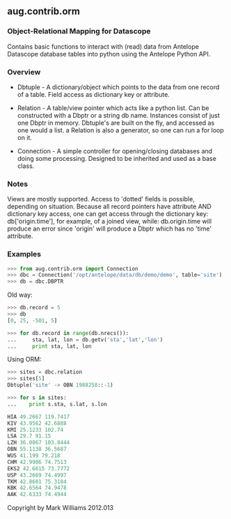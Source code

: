 ## aug.contrib.orm
### Object-Relational Mapping for Datascope

Contains basic functions to interact with (read) data from Antelope Datascope database tables into python using the Antelope Python API.

### Overview

* Dbtuple - A dictionary/object which points to the data from one record of a table. Field access as dictionary key or attribute.

* Relation - A table/view pointer which acts like a python list. Can be constructed with a Dbptr or a string db name. Instances consist of just one Dbptr in memory. Dbtuple's are built on the fly, and accessed as one would a list. a Relation is also a generator, so one can run a for loop on it.

* Connection - A simple controller for opening/closing databases and doing some processing. Designed to be inherited and used as a base class.

### Notes
Views are mostly supported. Access to 'dotted' fields is possible, depending on situation. Because all record pointers have attribute AND dictionary key access, one can get access through the dictionary key: db['origin.time'], for example, of a joined view, while: db.origin.time will produce an error since 'origin' will produce a Dbptr which has no 'time' attribute.

### Examples
```python
>>> from aug.contrib.orm import Connection
>>> dbc = Connection('/opt/antelope/data/db/demo/demo', table='site')
>>> db = dbc.DBPTR
```
Old way:
```python
>>> db.record = 5
>>> db
[0, 25, -501, 5]

>>> for db.record in range(db.nrecs()):
...     sta, lat, lon = db.getv('sta','lat','lon')
...     print sta, lat, lon
```
Using ORM:
```python
>>> sites = dbc.relation
>>> sites[5]
Dbtuple('site' -> OBN 1988258::-1)

>>> for s in sites:
...    print s.sta, s.lat, s.lon

HIA 49.2667 119.7417
KIV 43.9562 42.6888
KMI 25.1233 102.74
LSA 29.7 91.15
LZH 36.0867 103.8444
OBN 55.1138 36.5687
WUS 41.199 79.218
CHM 42.9986 74.7513
EKS2 42.6615 73.7772
USP 43.2669 74.4997
TKM 42.8601 75.3184
KBK 42.6564 74.9478
AAK 42.6333 74.4944
```

Copyright by Mark Williams 2012.013

